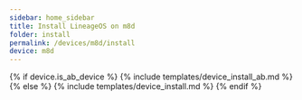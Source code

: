 ```yaml
---
sidebar: home_sidebar
title: Install LineageOS on m8d
folder: install
permalink: /devices/m8d/install
device: m8d
---
```

{% if device.is_ab_device %}
{% include templates/device_install_ab.md %}
{% else %}
{% include templates/device_install.md %}
{% endif %}
